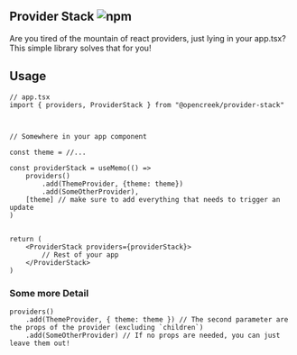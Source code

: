 ## Provider Stack ![npm](https://img.shields.io/npm/v/@opencreek/provider-stack)

Are you tired of the mountain of react providers, just lying in your app.tsx?
This simple library solves that for you!

## Usage

```tsx
// app.tsx
import { providers, ProviderStack } from "@opencreek/provider-stack"



// Somewhere in your app component

const theme = //...

const providerStack = useMemo(() =>
    providers()
        .add(ThemeProvider, {theme: theme})
        .add(SomeOtherProvider),
    [theme] // make sure to add everything that needs to trigger an update
)


return (
    <ProviderStack providers={providerStack}>
        // Rest of your app
    </ProviderStack>
)
```

### Some more Detail

```tsx
providers()
    .add(ThemeProvider, { theme: theme }) // The second parameter are the props of the provider (excluding `children`)
    .add(SomeOtherProvider) // If no props are needed, you can just leave them out!
```
